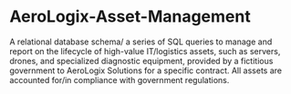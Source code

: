 # AeroLogix-Asset-Management
A relational database schema/ a series of SQL queries to manage and report on the lifecycle of high-value IT/logistics assets, such as servers, drones, and specialized diagnostic equipment, provided by a fictitious government to AeroLogix Solutions for a specific contract. All assets are accounted for/in compliance with government regulations.
